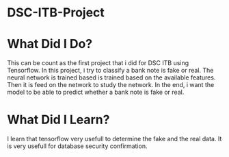 # DSC-ITB-Project

# What Did I Do?
This can be count as the first project that i did for DSC ITB using Tensorflow. In this project, i try to classify a bank note is fake or real. The neural network is trained based is trained based on the available features. Then it is feed on the network to study the network. In the end, i want the model to be able to predict whether a bank note is fake or real. 
# What Did I Learn?
I learn that tensorflow very usefull to determine the fake and the real data. It is very usefull for database security confirmation.
